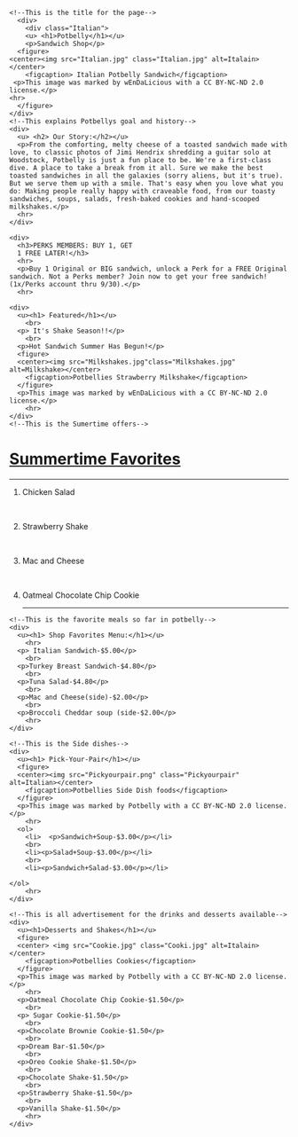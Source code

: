 <!DOCTYPE html> 
<html>
  <head>
    <link rel="stylesheet" href= "new.css">
  </head>
  
  <body>
    
    <!--This is the title for the page-->
      <div>
        <div class="Italian">
        <u> <h1>Potbelly</h1></u>  
        <p>Sandwich Shop</p>
      <figure>  
    <center><img src="Italian.jpg" class="Italian.jpg" alt=Italain></center> 
        <figcaption> Italian Potbelly Sandwich</figcaption>
     <p>This image was marked by wEnDaLicious with a CC BY-NC-ND 2.0 license.</p> 
    <hr>
      </figure>
    </div>
    <!--This explains Potbellys goal and history-->   
    <div>
      <u> <h2> Our Story:</h2></u> 
      <p>From the comforting, melty cheese of a toasted sandwich made with love, to classic photos of Jimi Hendrix shredding a guitar solo at Woodstock, Potbelly is just a fun place to be. We're a first-class dive. A place to take a break from it all. Sure we make the best toasted sandwiches in all the galaxies (sorry aliens, but it's true). But we serve them up with a smile. That's easy when you love what you do: Making people really happy with craveable food, from our toasty sandwiches, soups, salads, fresh-baked cookies and hand-scooped milkshakes.</p>
      <hr>  
    </div>
  
  <!--This is the special offers-->  
    <div>
      <h3>PERKS MEMBERS: BUY 1, GET
      1 FREE LATER!</h3>  
      <hr> 
      <p>Buy 1 Original or BIG sandwich, unlock a Perk for a FREE Original sandwich. Not a Perks member? Join now to get your free sandwich! (1x/Perks account thru 9/30).</p>
      <hr>
   </div>
    
   <!--This is the advertisement piece-->
    <div>
      <u><h1> Featured</h1></u>
        <br>
      <p> It's Shake Season!!</p>
        <br>
      <p>Hot Sandwich Summer Has Begun!</p>
      <figure> 
      <center><img src="Milkshakes.jpg"class="Milkshakes.jpg" alt=Milkshake></center>
        <figcaption>Potbellies Strawberry Milkshake</figcaption>
      </figure>  
      <p>This image was marked by wEnDaLicious with a CC BY-NC-ND 2.0 license.</p>
        <hr>
    </div>
    <!--This is the Sumertime offers-->
  <div>
    <u><h1> Summertime Favorites</h1></u> 
    <hr> 
    <ol>   
      <li> <p> Chicken Salad</p></li>
    <br>
      <li> <p>Strawberry Shake</p></li>
    <br>
      <li><p>Mac and Cheese</p></li>
    <br>
      <li> <p>Oatmeal Chocolate Chip Cookie</p></li>
    <hr>
    </ol>
   </div>
    
    <!--This is the favorite meals so far in potbelly-->  
    <div>
      <u><h1> Shop Favorites Menu:</h1></u> 
        <hr>
      <p> Italian Sandwich-$5.00</p>
        <br>
      <p>Turkey Breast Sandwich-$4.80</p>
        <br>
      <p>Tuna Salad-$4.80</p>
        <br>
      <p>Mac and Cheese(side)-$2.00</p>
        <br>
      <p>Broccoli Cheddar soup (side-$2.00</p>
        <hr>
    </div>
    
    <!--This is the Side dishes-->
    <div>
      <u><h1> Pick-Your-Pair</h1></u>
      <figure> 
      <center><img src="Pickyourpair.png" class="Pickyourpair" alt=Italian></center>
        <figcaption>Potbellies Side Dish foods</figcaption>
      </figure>  
      <p>This image was marked by Potbelly with a CC BY-NC-ND 2.0 license.</p>
        <hr>
      <ol>
        <li>  <p>Sandwich+Soup-$3.00</p></li>
        <br>
        <li><p>Salad+Soup-$3.00</p></li>
        <br>
        <li><p>Sandwich+Salad-$3.00</p></li>
      
    </ol>
        <hr>
    </div>
    
    <!--This is all advertisement for the drinks and desserts available-->
    <div>
      <u><h1>Desserts and Shakes</h1></u>
      <figure> 
      <center> <img src="Cookie.jpg" class="Cooki.jpg" alt=Italain></center>
        <figcaption>Potbellies Cookies</figcaption>
      </figure>  
      <p>This image was marked by Potbelly with a CC BY-NC-ND 2.0 license.</p>
        <hr>
      <p>Oatmeal Chocolate Chip Cookie-$1.50</p>
        <br>
      <p> Sugar Cookie-$1.50</p>
        <br>
      <p>Chocolate Brownie Cookie-$1.50</p>
        <br>
      <p>Dream Bar-$1.50</p>
        <br> 
      <p>Oreo Cookie Shake-$1.50</p>
        <br>
      <p>Chocolate Shake-$1.50</p>
        <br>
      <p>Strawberry Shake-$1.50</p>
        <br>
      <p>Vanilla Shake-$1.50</p>
        <hr>
    </div>

 </body>
</html>
